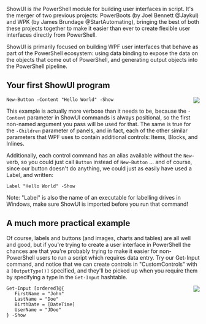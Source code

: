 ShowUI is _the_ PowerShell module for building user interfaces in script. It's the merger of two previous projects: PowerBoots (by Joel Bennett @Jaykul) and WPK (by James Brundage @StartAutomating), bringing the best of both these projects together to make it easier than ever to create flexible user interfaces directly from PowerShell.

ShowUI is primarily focused on building WPF user interfaces that behave as part of the PowerShell ecosystem: using data binding to expose the data on the objects that come out of PowerShell, and generating output objects into the PowerShell pipeline. 

## Your first ShowUI program

<img src="https://github.com/ShowUI/ShowUI/documentation/images/ShowUI-01.png" style="float: right">

```
New-Button -Content "Hello World" -Show
```

This example is actually more verbose than it needs to be, because the `-Content` parameter in ShowUI commands is always positional, so the first non-named argument you pass will be used for that. The same is true for the `-Children` parameter of panels, and in fact, each of the other similar parameters that WPF uses to contain additional controls: Items, Blocks, and Inlines.

Additionally, each control command has an alias available without the `New-` verb, so you could just call `Button` instead of `New-Button` ... and of course, since our button doesn't do anything, we could just as easily have used a Label, and written:

```
Label "Hello World" -Show
```

Note: "Label" is also the name of an executable for labelling drives in Windows, make sure ShowUI is imported before you run that command!


## A much more practical example

Of course, labels and buttons (and images, charts and tables) are all well and good, but if you're trying to create a user interface in PowerShell the chances are that you're probably trying to make it easier for non-PowerShell users to run a script which requires data entry. Try our Get-Input command, and notice that we can create controls in "CustomControls" with a `[OutputType()]` specified, and they'll be picked up when you require them by specifying a type in the `Get-Input` hashtable.

<img src="https://github.com/ShowUI/ShowUI/documentation/images/GetInput-01.png" style="float: right">

```
Get-Input [ordered]@{
   FirstName = "John"
   LastName = "Doe"
   BirthDate = [DateTime]
   UserName = "JDoe"
} -Show
```

